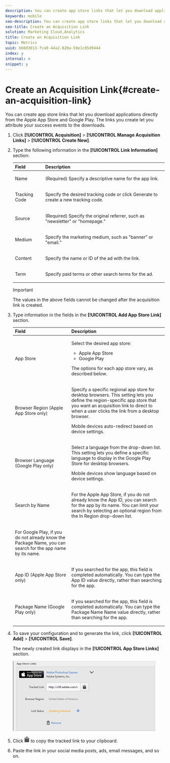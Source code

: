 ```yaml
---
description: You can create app store links that let you download applications directly from the Apple App Store and Google Play. The links you create let you attribute your success events to the downloads.
keywords: mobile
seo-description: You can create app store links that let you download applications directly from the Apple App Store and Google Play. The links you create let you attribute your success events to the downloads.
seo-title: Create an Acquisition Link
solution: Marketing Cloud,Analytics
title: Create an Acquisition Link
topic: Metrics
uuid: bb603013-fca9-44a2-820a-59e1c85d9444
index: y
internal: n
snippet: y
---
```


# Create an Acquisition Link{#create-an-acquisition-link}

You can create app store links that let you download applications directly from the Apple App Store and Google Play. The links you create let you attribute your success events to the downloads.

1. Click **[!UICONTROL Acquisition]** > **[!UICONTROL Manage Acquisition Links]** > **[!UICONTROL Create New]**.
1. Type the following information in the **[!UICONTROL Link Information]** section:

   <table id="table_CFCEED0575D94FD4A1433B870FA8FDB7"> 
   <thead> 
   <tr> 
      <th colname="col1" class="entry"> Field </th> 
      <th colname="col2" class="entry"> Description </th> 
   </tr>
   </thead>
   <tbody> 
   <tr> 
      <td colname="col1"> <p>Name </p> </td> 
      <td colname="col2"> <p>(Required) Specify a descriptive name for the app link. </p> </td> 
   </tr> 
   <tr> 
      <td colname="col1"> <p>Tracking Code </p> </td> 
      <td colname="col2"> <p>Specify the desired tracking code or click <span class="uicontrol"> Generate</span> to create a new tracking code. </p> </td> 
   </tr> 
   <tr> 
      <td colname="col1"> <p>Source </p> </td> 
      <td colname="col2"> <p>(Required) Specify the original referrer, such as "newsletter" or "homepage." </p> </td> 
   </tr> 
   <tr> 
      <td colname="col1"> <p>Medium </p> </td> 
      <td colname="col2"> <p>Specify the marketing medium, such as "banner" or "email." </p> </td> 
   </tr> 
   <tr> 
      <td colname="col1"> <p>Content </p> </td> 
      <td colname="col2"> <p>Specify the name or ID of the ad with the link. </p> </td> 
   </tr> 
   <tr> 
      <td colname="col1"> <p>Term </p> </td> 
      <td colname="col2"> <p>Specify paid terms or other search terms for the ad. </p> </td> 
   </tr> 
   </tbody> 
   </table>

   >[!IMPORTANT]
   >
   >The values in the above fields cannot be changed after the acquisition link is created.

1. Type information in the fields in the **[!UICONTROL Add App Store Link]** section.

   <table id="table_1523AF0D655944F7B6DF18808D6309D1"> 
   <thead> 
   <tr> 
      <th colname="col1" class="entry"> Field </th> 
      <th colname="col2" class="entry"> Description </th> 
   </tr>
   </thead>
   <tbody> 
   <tr> 
      <td colname="col1"> <p>App Store </p> </td> 
      <td colname="col2"> <p>Select the desired app store: </p> <p> 
      <ul id="ul_9AC5044BBFCF4ECE96FE5E676FA0BB69"> 
         <li id="li_7866F0CAB9FD44E0AFAF77645C2FDD45">Apple App Store </li> 
         <li id="li_0E56414254A14AC2991552A0711732C1">Google Play </li> 
      </ul> </p> <p>The options for each app store vary, as described below. </p> </td> 
   </tr> 
   <tr> 
      <td colname="col1"> <p>Browser Region (Apple App Store only) </p> </td> 
      <td colname="col2"> <p>Specify a specific regional app store for desktop browsers. This setting lets you define the region-specific app store that you want an acquisition link to direct to when a user clicks the link from a desktop browser. </p> <p>Mobile devices auto-redirect based on device settings. </p> </td> 
   </tr> 
   <tr> 
      <td colname="col1"> <p>Browser Language (Google Play only) </p> </td> 
      <td colname="col2"> <p>Select a language from the drop-down list. This setting lets you define a specific language to display in the Google Play Store for desktop browsers. </p> <p>Mobile devices show language based on device settings. </p> </td> 
   </tr> 
   <tr> 
      <td colname="col1" morerows="1"> <p>Search by Name </p> </td> 
      <td colname="col2"> <p>For the Apple App Store, if you do not already know the <span class="wintitle"> App ID</span>, you can search for the app by its name. You can limit your search by selecting an optional region from the <span class="wintitle"> In Region</span> drop-down list. </p> </td> 
   </tr> 
   <tr> 
      <td colname="col2"> <p>For Google Play, if you do not already know the <span class="wintitle"> Package Name</span>, you can search for the app name by its name. </p> </td> 
   </tr> 
   <tr> 
      <td colname="col1"> <p>App ID (Apple App Store only) </p> </td> 
      <td colname="col2"> <p>If you searched for the app, this field is completed automatically. You can type the <span class="wintitle"> App ID</span> value directly, rather than searching for the app. </p> </td> 
   </tr> 
   <tr> 
      <td colname="col1"> Package Name (Google Play only) </td> 
      <td colname="col2"> <p>If you searched for the app, this field is completed automatically. You can type the <span class="wintitle"> Package Name</span> Name value directly, rather than searching for the app. </p> </td> 
   </tr> 
   </tbody> 
   </table>

1. To save your configuration and to generate the link, click **[!UICONTROL Add]** > **[!UICONTROL Save]**.

   The newly created link displays in the **[!UICONTROL App Store Links]** section.

   ![](assets/apps_store_links.png)

1. Click ![](assets/icon_clipboard.png) to copy the tracked link to your clipboard.

1. Paste the link in your social media posts, ads, email messages, and so on.

    
